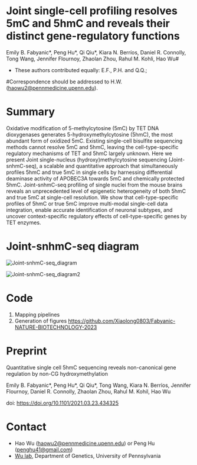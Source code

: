 # Joint single-cell profiling resolves 5mC and 5hmC and reveals their distinct gene-regulatory functions

Emily B. Fabyanic*, Peng Hu*, Qi Qiu*, Kiara N. Berríos, Daniel R. Connolly, Tong Wang, Jennifer Flournoy, Zhaolan Zhou, Rahul M. Kohli, Hao Wu#

* These authors contributed equally: E.F., P.H. and Q.Q.; 

#Correspondence should be addressed to H.W. (haowu2@pennmedicine.upenn.edu).


# Summary
Oxidative modification of 5-methylcytosine (5mC) by TET DNA dioxygenases generates 5-hydroxymethylcytosine (5hmC), the most abundant form of oxidized 5mC. Existing single-cell bisulfite sequencing methods cannot resolve  5mC and 5hmC, leaving the cell-type-specific regulatory mechanisms of TET and 5hmC largely unknown. Here we present Joint single-nucleus (hydroxy)methylcytosine sequencing (Joint-snhmC-seq), a scalable and quantitative approach that simultaneously profiles 5hmC and true 5mC in single cells by harnessing differential deaminase activity of APOBEC3A towards 5mC and chemically protected 5hmC. Joint-snhmC-seq profiling of single nuclei from the mouse brains reveals an unprecedented level of epigenetic heterogeneity of both 5hmC and true 5mC at single-cell resolution. We show that cell-type-specific profiles of 5hmC or true 5mC improve multi-modal single-cell data integration, enable accurate identification of neuronal subtypes, and uncover context-specific regulatory effects of cell-type-specific genes by TET enzymes.  

# Joint-snhmC-seq diagram
![Joint-snhmC-seq_diagram](https://github.com/wulabupenn/Joint-snhmC-seq/assets/33881425/c6e3e69c-dbb5-4cf7-8c7b-a809a2987933)

![Joint-snhmC-seq_diagram2](https://github.com/wulabupenn/Joint-snhmC-seq/assets/33881425/f89cbf85-fec5-477c-914b-041735466b23)

# Code
1. Mapping pipelines
2. Generation of figures
https://github.com/Xiaolong0803/Fabyanic-NATURE-BIOTECHNOLOGY-2023

# Preprint
Quantitative single cell 5hmC sequencing reveals non-canonical gene regulation by non-CG hydroxymethylation

Emily B. Fabyanic*, Peng Hu*, Qi Qiu*, Tong Wang, Kiara N. Berríos, Jennifer Flournoy, Daniel R. Connolly, Zhaolan Zhou, Rahul M. Kohil, Hao Wu

doi: https://doi.org/10.1101/2021.03.23.434325


# Contact
* Hao Wu (haowu2@pennmedicine.upenn.edu) or Peng Hu (penghu41@gmail.com)
* [Wu lab](https://www.wulabupenn.org), Department of Genetics, University of Pennsylvania
